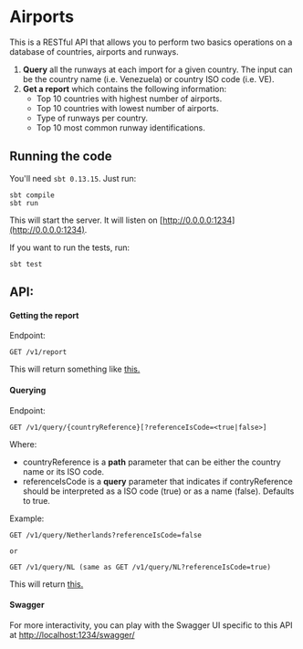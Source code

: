 # Airports

This is a RESTful API that allows you to perform two basics operations on a database of countries, airports and runways.

1. **Query** all the runways at each import for a given country. The input can be the country name (i.e. Venezuela) or country ISO code (i.e. VE).
2. **Get a report** which contains the following information:
    - Top 10 countries with highest number of airports.
    - Top 10 countries with lowest number of airports.
    - Type of runways per country.
    - Top 10 most common runway identifications.
    
## Running the code

You'll need `sbt 0.13.15`. Just run:
    
```
sbt compile
sbt run
```
    
This will start the server. It will listen on [http://0.0.0.0:1234](http://0.0.0.0:1234).
    
If you want to run the tests, run:
    
```
sbt test
```
    
## API:
 
 #### Getting the report
 
 Endpoint:
 
 ```
 GET /v1/report
 ```
 
 This will return something like [this.](https://github.com/jesus-a-martinez-v/airports/blob/master/report.json)
 
 
 #### Querying
 
 Endpoint:
 
 
```
GET /v1/query/{countryReference}[?referenceIsCode=<true|false>]
```

Where:
    
* countryReference is a **path** parameter that can be either the country name or its ISO code.
* referenceIsCode is a **query** parameter that indicates if contryReference should be interpreted as a ISO code (true) or as a name (false). Defaults to true.

Example: 

```
GET /v1/query/Netherlands?referenceIsCode=false

or

GET /v1/query/NL (same as GET /v1/query/NL?referenceIsCode=true)

```

This will return [this.](https://github.com/jesus-a-martinez-v/airports/blob/master/query.json)

#### Swagger

For more interactivity, you can play with the Swagger UI specific to this API at [http://localhost:1234/swagger/](http://localhost:1234/swagger/)


